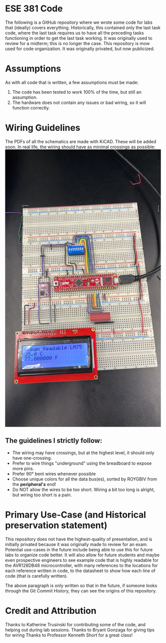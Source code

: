 # ESE 381 Code
The following is a GitHub repository where we wrote some code for labs that (ideally) covers everything. Historically, this contained only the last task code, where the last task requires us to have all the preceding tasks functioning in order to get the last task working. It was originally used to review for a midterm; this is no longer the case. This repository is mow used for code organization. It was originally privated, but now publicized.

# Assumptions
As with all code that is written, a few assumptions must be made:
1. The code has been tested to work 100% of the time, but still an assumption.
2. The hardware does not contain any issues or bad wiring, so it will function correctly.

# Wiring Guidelines
The PDFs of all the schematics are made with KiCAD. These will be added soon. In real life, the wiring should have as minimal crossings as possible:
![Wiring Guidelines:](./wiring-guideline-style.jpg)
## The guidelines I strictly follow:
- The wiring may have crossings, but at the highest level, it should only have one-crossing. 
- Prefer to wire things "underground" using the breadboard to expose more pins.
- Prefer 90° bent wires whenever possible
- Choose unique colors for all the data bus(es), sorted by ROYGBIV from the __peripheral's__ end!
- Do NOT allow the wires to be too short. Wiring a bit too long is alright, but wiring too short is a pain.

# Primary Use-Case (and Historical preservation statement)
This repository does not have the highest-quality of presentation, and is initially privated because it was originally made to review for an exam. Potential use-cases in the future include being able to use this for future labs to organize code better. It will also allow for future students and maybe even prospective engineers to see example code that is highly readable for the AVR128DB48 microcontroller, with many references to the locations for each reference written in code, to the datasheet to show how each line of code (that is carefully written).

The above paragraph is only written so that in the future, if someone looks through the Git Commit History, they can see the origins of this repository.

# Credit and Attribution
Thanks to Katherine Trusinski for contributing some of the code, and helping out during lab sessions.
Thanks to Bryant Gonzaga for giving tips for wiring
Thanks to Professor Kenneth Short for a great class!
